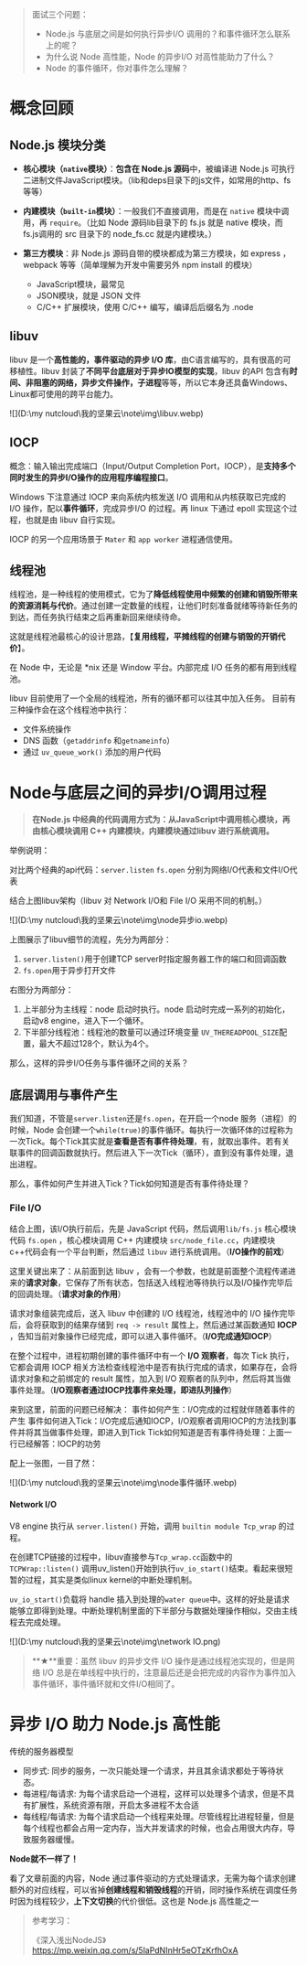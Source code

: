> 面试三个问题：
>
> - Node.js 与底层之间是如何执行异步I/O 调用的？和事件循环怎么联系上的呢？
> - 为什么说 Node 高性能，Node 的异步I/O 对高性能助力了什么？
> - Node 的事件循环，你对事件怎么理解？

# 概念回顾

## Node.js 模块分类

- **核心模块（`native`模块）**：**包含在 Node.js 源码**中，被编译进 Node.js 可执行二进制文件JavaScript模块。（lib和deps目录下的js文件，如常用的http、fs等等）

- **内建模块（`built-in`模块）**：一般我们不直接调用，而是在 `native` 模块中调用，再 `require`。（比如 Node 源码lib目录下的 fs.js 就是 native 模块，而fs.js调用的 src 目录下的 node_fs.cc 就是内建模块。）

- **第三方模块**：非 Node.js 源码自带的模块都成为第三方模块，如 express ，webpack 等等（简单理解为开发中需要另外 npm install 的模块）
  - JavaScript模块，最常见
  - JSON模块，就是 JSON 文件
  - C/C++ 扩展模块，使用 C/C++ 编写，编译后后缀名为 .node

## libuv 

 libuv 是一个**高性能的，事件驱动的异步 I/O 库**，由C语言编写的，具有很高的可移植性。libuv 封装了**不同平台底层对于异步IO模型的实现**，libuv 的API 包含有**时间、非阻塞的网络，异步文件操作，子进程**等等，所以它本身还具备Windows、Linux都可使用的跨平台能力。

![](D:\my nutcloud\我的坚果云\note\img\libuv.webp)

## IOCP

概念：输入输出完成端口（Input/Output Completion Port，IOCP），是**支持多个同时发生的异步I/O操作的应用程序编程接口**。

Windows 下注意通过 IOCP 来向系统内核发送 I/O 调用和从内核获取已完成的 I/O 操作，配以**事件循环**，完成异步I/O 的过程。再 linux 下通过 epoll 实现这个过程，也就是由 libuv 自行实现。

IOCP 的另一个应用场景于 `Mater` 和 `app worker`  进程通信使用。

## 线程池

线程池，是一种线程的使用模式，它为了**降低线程使用中频繁的创建和销毁所带来的资源消耗与代价**。通过创建一定数量的线程，让他们时刻准备就绪等待新任务的到达，而任务执行结束之后再重新回来继续待命。

这就是线程池最核心的设计思路，【**复用线程，平摊线程的创建与销毁的开销代价**】。

在 Node 中，无论是 *nix 还是 Window 平台。内部完成 I/O 任务的都有用到线程池。

libuv 目前使用了一个全局的线程池，所有的循环都可以往其中加入任务。
目前有三种操作会在这个线程池中执行：

- 文件系统操作
- DNS 函数（`getaddrinfo` 和`getnameinfo`）
- 通过 `uv_queue_work()` 添加的用户代码

# Node与底层之间的异步I/O调用过程

> **在Node.js 中经典的代码调用方式为：从JavaScript中调用核心模块，再由核心模块调用 C++ 内建模块，内建模块通过libuv 进行系统调用。** 

举例说明：

对比两个经典的api代码：`server.listen` `fs.open` 分别为网络I/O代表和文件I/O代表

结合上图libuv架构（libuv 对 Network I/O和 File I/O 采用不同的机制。）

![](D:\my nutcloud\我的坚果云\note\img\node异步io.webp)

上图展示了libuv细节的流程，先分为两部分：

1. `server.listen()`用于创建TCP server时指定服务器工作的端口和回调函数
2. `fs.open`用于异步打开文件

右图分为两部分：

1. 上半部分为主线程：node 启动时执行。node 启动时完成一系列的初始化，启动v8 engine，进入下一个循环。
2. 下半部分线程池：线程池的数量可以通过环境变量 `UV_THEREADPOOL_SIZE`配置，最大不超过128个，默认为4个。

那么，这样的异步I/O任务与事件循环之间的关系？

## 底层调用与事件产生

我们知道，不管是`server.listen`还是`fs.open`，在开启一个node 服务（进程）的时候，Node 会创建一个`while(true)`的事件循环。每执行一次循环体的过程称为一次Tick。每个Tick其实就是**查看是否有事件待处理**，有，就取出事件。若有关联事件的回调函数就执行。然后进入下一次Tick（循环），直到没有事件处理，退出进程。

那么，事件如何产生并进入Tick？Tick如何知道是否有事件待处理？

### File I/O

结合上图，该I/O执行前后，先是 JavaScript 代码，然后调用`lib/fs.js` 核心模块代码 `fs.open` ，核心模块调用 C++ 内建模块 `src/node_file.cc`，内建模块c++代码会有一个平台判断，然后通过 `libuv` 进行系统调用。（**I/O操作的前戏**）

这里关键出来了：从前面到达 libuv ，会有一个参数，也就是前面整个流程传递进来的**请求对象**，它保存了所有状态，包括送入线程池等待执行以及I/O操作完毕后的回调处理。（**请求对象的作用**）

请求对象组装完成后，送入 libuv 中创建的 I/O 线程池，线程池中的 I/O 操作完毕后，会将获取到的结果存储到 `req -> result` 属性上，然后通过某函数通知 **IOCP** ，告知当前对象操作已经完成，即可以进入事件循环。（**I/O完成通知IOCP**）

在整个过程中，进程初期创建的事件循环中有一个 **I/O 观察者**，每次 Tick 执行，它都会调用 IOCP 相关方法检查线程池中是否有执行完成的请求，如果存在，会将请求对象和之前绑定的 result 属性，加入到 I/O 观察者的队列中，然后将其当做事件处理。（**I/O观察者通过IOCP找事件来处理，即进队列操作**）

来到这里，前面的问题已经解决：
事件如何产生：I/O完成的过程就伴随着事件的产生
事件如何进入Tick：I/O完成后通知IOCP，I/O观察者调用IOCP的方法找到事件并将其当做事件处理，即进入到Tick
Tick如何知道是否有事件待处理：上面一行已经解答：IOCP的功劳

配上一张图，一目了然：

![](D:\my nutcloud\我的坚果云\note\img\node事件循环.webp)

#### Network I/O

V8 engine 执行从 `server.listen()` 开始，调用 `builtin module Tcp_wrap` 的过程。

在创建TCP链接的过程中，libuv直接参与`Tcp_wrap.cc`函数中的 `TCPWrap::listen()` 调用uv_listen()开始到执行`uv_io_start()`结束。看起来很短暂的过程，其实是类似linux kernel的中断处理机制。

`uv_io_start()`负载将 handle 插入到处理的`water queue`中。这样的好处是请求能够立即得到处理。中断处理机制里面的下半部分与数据处理操作相似，交由主线程去完成处理。

![](D:\my nutcloud\我的坚果云\note\img\network IO.png)

> **★**重要：虽然 libuv 的异步文件 I/O 操作是通过线程池实现的，但是网络 I/O 总是在单线程中执行的，注意最后还是会把完成的内容作为事件加入事件循环，事件循环就和文件I/O相同了。

# 异步 I/O 助力 Node.js 高性能

传统的服务器模型

- 同步式: 同步的服务，一次只能处理一个请求，并且其余请求都处于等待状态。
- 每进程/每请求: 为每个请求启动一个进程，这样可以处理多个请求，但是不具有扩展性，系统资源有限，开启太多进程不太合适
- 每线程/每请求: 为每个请求启动一个线程来处理。尽管线程比进程轻量，但是每个线程也都会占用一定内存，当大并发请求的时候，也会占用很大内存，导致服务器缓慢。

**Node就不一样了！**

看了文章前面的内容，Node 通过事件驱动的方式处理请求，无需为每个请求创建额外的对应线程，可以省掉**创建线程和销毁线程**的开销，同时操作系统在调度任务时因为线程较少，**上下文切换**的代价很低。这也是 Node.js 高性能之一

> 参考学习：
>
>《深入浅出NodeJS》
> https://mp.weixin.qq.com/s/5laPdNInHr5eOTzKrfhOxA